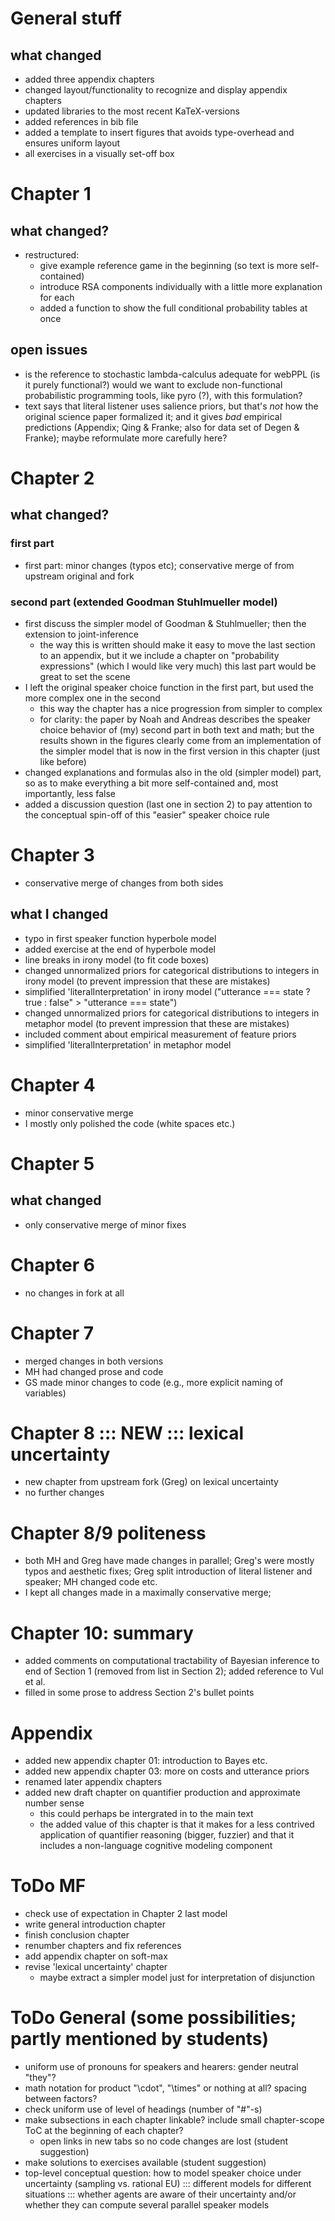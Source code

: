 # General stuff

## what changed

- added three appendix chapters
- changed layout/functionality to recognize and display appendix chapters
- updated libraries to the most recent KaTeX-versions
- added references in bib file
- added a template to insert figures that avoids type-overhead and ensures uniform layout
- all exercises in a visually set-off box


# Chapter 1

## what changed?

- restructured:
	- give example reference game in the beginning (so text is more self-contained)
	- introduce RSA components individually with a little more explanation for each
	- added a function to show the full conditional probability tables at once

## open issues

- is the reference to stochastic lambda-calculus adequate for webPPL (is it purely
  functional?) would we want to exclude non-functional probabilistic programming tools, like
  pyro (?), with this formulation?
- text says that literal listener uses salience priors, but that's *not* how the original
  science paper formalized it; and it gives *bad* empirical predictions (Appendix; Qing &
  Franke; also for data set of Degen & Franke); maybe reformulate more carefully here?

# Chapter 2

## what changed?

### first part

- first part: minor changes (typos etc); conservative merge of from upstream original and fork

### second part (extended Goodman Stuhlmueller model)

- first discuss the simpler model of Goodman & Stuhlmueller; then the extension to
  joint-inference
  - the way this is written should make it easy to move the last section to an appendix, but it
    we include a chapter on "probability expressions" (which I would like very much) this last
    part would be great to set the scene
- I left the original speaker choice function in the first part, but used the more complex one
  in the second
    - this way the chapter has a nice progression from simpler to complex
    - for clarity: the paper by Noah and Andreas describes the speaker choice behavior of (my)
      second part in both text and math; but the results shown in the figures clearly come from
      an implementation of the simpler model that is now in the first version in this chapter
      (just like before)
- changed explanations and formulas also in the old (simpler model) part, so as to make
  everything a bit more self-contained and, most importantly, less false 
- added a discussion question (last one in section 2) to pay attention to the conceptual
  spin-off of this "easier" speaker choice rule 

# Chapter 3

- conservative merge of changes from both sides

## what I changed

- typo in first speaker function hyperbole model
- added exercise at the end of hyperbole model
- line breaks in irony model (to fit code boxes)
- changed unnormalized priors for categorical distributions to integers
  in irony model (to prevent impression that these are mistakes)
- simplified 'literalInterpretation' in irony model
  ("utterance === state ? true : false" > "utterance === state")
- changed unnormalized priors for categorical distributions to integers
  in metaphor model (to prevent impression that these are mistakes)
- included comment about empirical measurement of feature priors
- simplified 'literalInterpretation' in metaphor model

# Chapter 4

- minor conservative merge
- I mostly only polished the code (white spaces etc.)

# Chapter 5

## what changed

- only conservative merge of minor fixes

# Chapter 6

- no changes in fork at all

# Chapter 7

- merged changes in both versions
- MH had changed prose and code
- GS made minor changes to code (e.g., more explicit naming of variables)

# Chapter 8 ::: NEW ::: lexical uncertainty

- new chapter from upstream fork (Greg) on lexical uncertainty
- no further changes

# Chapter 8/9 politeness

- both MH and Greg have made changes in parallel; Greg's were mostly typos and aesthetic fixes;
  Greg split introduction of literal listener and speaker;
  MH changed code etc.
- I kept all changes made in a maximally conservative merge;

# Chapter 10: summary

- added comments on computational tractability of Bayesian inference to end of Section 1
  (removed from list in Section 2); added reference to Vul et al.
- filled in some prose to address Section 2's bullet points


# Appendix

- added new appendix chapter 01: introduction to Bayes etc.
- added new appendix chapter 03: more on costs and utterance priors
- renamed later appendix chapters
- added new draft chapter on quantifier production and approximate number sense
   - this could perhaps be intergrated in to the main text
   - the added value of this chapter is that it makes for a less contrived application of
     quantifier reasoning (bigger, fuzzier) and that it includes a non-language cognitive
     modeling component

# ToDo MF

- check use of expectation in Chapter 2 last model
- write general introduction chapter
- finish conclusion chapter
- renumber chapters and fix references
- add appendix chapter on soft-max
- revise 'lexical uncertainty' chapter
  - maybe extract a simpler model just for interpretation of disjunction

# ToDo General (some possibilities; partly mentioned by students)

- uniform use of pronouns for speakers and hearers: gender neutral "they"?
- math notation for product "\cdot", "\times" or nothing at all? spacing between factors?
- check uniform use of level of headings (number of "#"-s)
- make subsections in each chapter linkable? include small chapter-scope ToC at the beginning
  of each chapter?
  - open links in new tabs so no code changes are lost (student suggestion)
- make solutions to exercises available (student suggestion)
- top-level conceptual question: how to model speaker choice under uncertainty (sampling
  vs. rational EU) ::: different models for different situations ::: whether agents are aware
  of their uncertainty and/or whether they can compute several parallel speaker models
  

